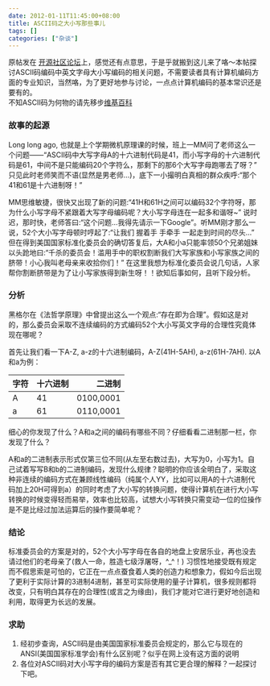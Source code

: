 ```yaml
---
date: 2012-01-11T11:45:00+08:00
title: ASCII码之大小写那些事儿
tags: []
categories: ["杂谈"]
---
```


原帖发在 [开源社区论坛](http://xdlinux.info/bbs/thread-1244-1-1.html)上，感觉还有点意思，于是乎就搬到这儿来了咯～本帖探讨ASCII码编码中英文字母大小写编码的相关问题，不需要读者具有计算机编码方面的专业知识，当然咯，为了更好地参与讨论，一点点计算机编码的基本常识还是要有的。  
不知ASCII码为何物的请先移步[维基百科](http://en.wikipedia.org/wiki/ASCII)  

### 故事的起源

Long long ago, 也就是上个学期微机原理课的时候，班上一MM问了老师这么一个问题——“ASCII码中大写字母A的十六进制代码是41，而小写字母的十六进制代码是61，中间不是只能编码20个字符么，那剩下的那6个大写字母跑哪去了呀？” 只见此时老师笑而不语(显然是男老师…)，底下一小撮明白真相的群众疾呼:“那个41和61是十六进制呀！”   

MM思维敏捷，很快又出现了新的问题:“41H和61H之间可以编码32个字符呀，那为什么小写字母不紧跟着大写字母编码呢？大小写字母连在一起多和谐呀~” 说时迟，那时快，老师答曰:“这个问题…我得先请示一下Google”。听MM刚才那么一说，52个大小写字母顿时哼起了:“让我们 握着手 手牵手 一起走到时间的尽头…” 但在得到美国国家标准化委员会的确切答复后，大A和小a只能率领50个兄弟姐妹以头跄地曰:“千杀的委员会！滥用手中的职权割断我们大写家族和小写家族之间的脐带！小心我叫老母亲来收拾你们！” 在这里我想为标准化委员会说几句话，人家帮你割断脐带是为了让小写家族得到新生呀！！欲知后事如何，且听下段分析。  

### 分析

黑格尔在《法哲学原理》中曾提出这么一个观点:“存在即为合理”。假如这是对的，那么委员会采取不连续编码的方式编码52个大小写英文字母的合理性究竟体现在哪呢？  

首先让我们看一下A-Z, a-z的十六进制编码，A-Z(41H-5AH), a-z(61H-7AH). 以A和a为例：  

字符 | 十六进制 | 二进制
----|-----|-----:|
A | 41 | 0100,0001
a | 61 | 0110,0001  

细心的你发现了什么？A和a之间的编码有哪些不同？仔细看看二进制那一栏，你发现了什么？  

A和a的二进制表示形式仅第三位不同(从左至右数过去)，大写为0，小写为1。自己试着写写B和b的二进制编码，发现什么规律？聪明的你应该全明白了，采取这种非连续的编码方式在兼顾线性编码（纯属个人YY，比如可以用A的十六进制代码加上20H可得到a）的同时考虑了大小写的转换问题，使得计算机在进行大小写转换的时候变得轻而易举，效率也比较高，试想大小写转换只需变动一位的位操作是不是比经过加法运算后的操作要简单呢？  

### 结论

标准委员会的方案是对的，52个大小写字母在各自的地盘上安居乐业，再也没去请过他们的老母亲了(救人一命，胜造七级浮屠呀，^_^！) 习惯性地接受既有规定而不假思索是可怕的，它正在一点点蚕食着人类的创造力和想象力，假如今后出现了更利于实际计算的3进制4进制，甚至可实际使用的量子计算机，很多规则都将改变，只有明白其存在的合理性(或言之为缘由)，我们才能对它进行更好地创造和利用，取得更为长远的发展。

### 求助

1. 经初步查询，ASCII码是由美国国家标准委员会规定的，那么它与现在的ANSI(美国国家标准学会)有什么区别呢？似乎在网上没有这方面的说明  
2. 各位对ASCII码对大小写字母的编码方案是否有其它更合理的解释？一起探讨下吧。